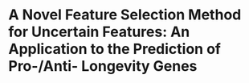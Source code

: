 # A Novel Feature Selection Method for Uncertain Features: An Application to the Prediction of Pro-/Anti- Longevity Genes
